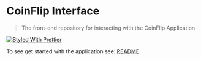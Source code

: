 # CoinFlip Interface

> The front-end repository for interacting with the CoinFlip Application

[![Styled With Prettier](https://img.shields.io/badge/code_style-prettier-ff69b4.svg)](https://prettier.io/)

To see get started with the application see:
[README](https://github.com/santdeleon/coinflip/blob/master/README.md)

